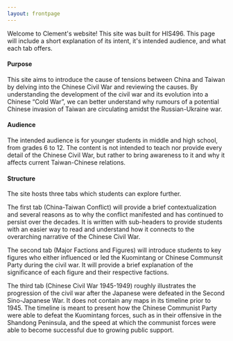 ```yaml
---
layout: frontpage
---
```

Welcome to Clement's website! This site was built for HIS496. This page will include a short explanation of its intent, it's intended audience, and what each tab offers.

#### Purpose
This site aims to introduce the cause of tensions between China and Taiwan by delving into the Chinese Civil War and reviewing the causes. By understanding the development of the civil war and its evolution into a Chinese “Cold War”, we can better understand why rumours of a potential Chinese invasion of Taiwan are circulating amidst the Russian-Ukraine war. 

#### Audience 
The intended audience is for younger students in middle and high school, from grades 6 to 12. The content is not intended to teach nor provide every detail of the Chinese Civil War, but rather to bring awareness to it and why it affects current Taiwan-Chinese relations. 

#### Structure
The site hosts three tabs which students can explore further. 

The first tab (China-Taiwan Conflict) will provide a brief contextualization and several reasons as to why the conflict manifested and has continued to persist over the decades. It is written with sub-headers to provide students with an easier way to read and understand how it connects to the overarching narrative of the Chinese Civil War.

The second tab (Major Factions and Figures) will introduce students to key figures who either influenced or led the Kuomintang or Chinese Communsit Party during the civil war. It will provide a brief explanation of the significance of each figure and their respective factions.

The third tab (Chinese Civil War 1945-1949) roughly illustrates the progression of the civil war after the Japanese were defeated in the Second Sino-Japanese War. It does not contain any maps in its timeline prior to 1945. The timeline is meant to present how the Chinese Communist Party were able to defeat the Kuomintang forces, such as in their offensive in the Shandong Peninsula, and the speed at which the communist forces were able to become successful due to growing public support. 
